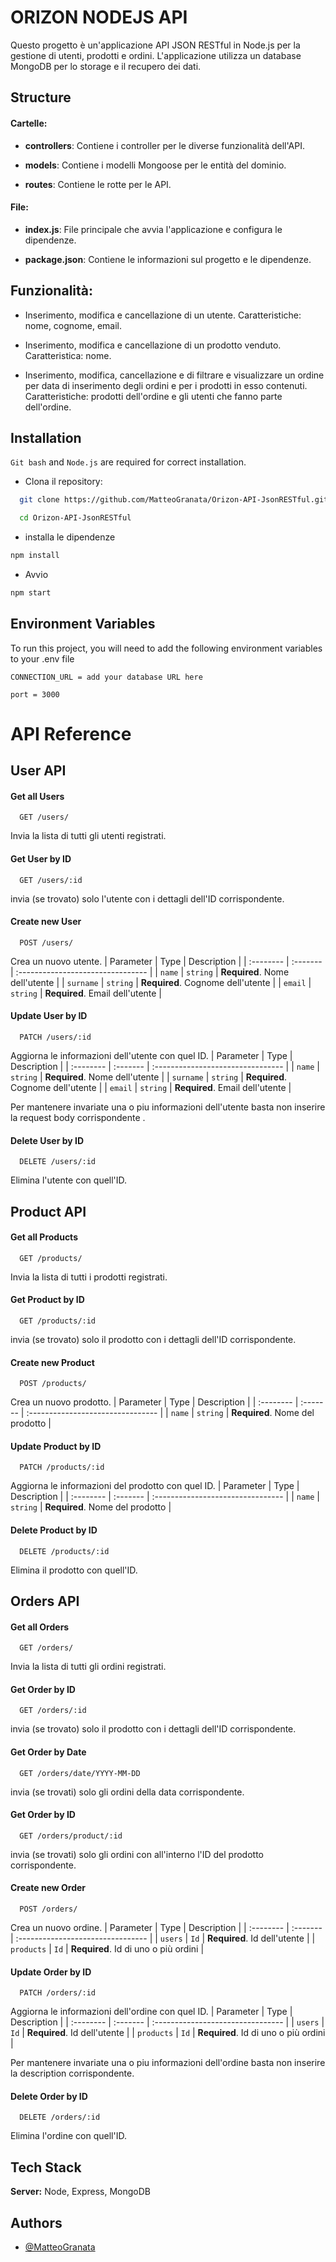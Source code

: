 
#  ORIZON NODEJS API

Questo progetto è un'applicazione API JSON RESTful in Node.js  per la gestione di utenti, prodotti e ordini. 
L'applicazione utilizza un database MongoDB per lo storage e il recupero dei dati.




## Structure

#### Cartelle:
- **controllers**: Contiene i controller per le diverse funzionalità dell'API.

- **models**: Contiene i modelli Mongoose per le entità del dominio.

- **routes**: Contiene le rotte per le API.

#### File:

- **index.js**: File principale che avvia l'applicazione e configura le dipendenze.

- **package.json**: Contiene le informazioni sul progetto e le dipendenze.


## Funzionalità:
- Inserimento, modifica e cancellazione di un utente. Caratteristiche: nome, cognome, email.

- Inserimento, modifica e cancellazione di un prodotto venduto. Caratteristica: nome.

- Inserimento, modifica, cancellazione e di filtrare e visualizzare un ordine per data di inserimento degli ordini e per i prodotti in esso contenuti. Caratteristiche: prodotti dell'ordine e gli utenti che fanno parte dell'ordine.
## Installation

`Git bash` and `Node.js` are required for correct installation.

- Clona il repository:
```bash
  git clone https://github.com/MatteoGranata/Orizon-API-JsonRESTful.git

  cd Orizon-API-JsonRESTful

```
- installa le dipendenze
```bash
npm install

```
- Avvio
```bash
npm start

```
## Environment Variables

To run this project, you will need to add the following environment variables to your .env file

`CONNECTION_URL = add your database URL here`

`port = 3000`




# API Reference
## User API

#### Get all Users

```http
  GET /users/
```
Invia la lista di tutti gli utenti registrati.

#### Get User by ID

```http
  GET /users/:id
```
invia (se trovato) solo l'utente con i dettagli dell'ID corrispondente.

#### Create new User

```http
  POST /users/
```
Crea un nuovo utente.
| Parameter | Type     | Description                       |
| :-------- | :------- | :-------------------------------- |
| `name`      | `string` | **Required**. Nome dell'utente |
| `surname`      | `string` | **Required**. Cognome dell'utente |
| `email`      | `string` | **Required**. Email dell'utente |

#### Update User by ID

```http
  PATCH /users/:id
```
Aggiorna le informazioni dell'utente con quel ID.
| Parameter | Type     | Description                       |
| :-------- | :------- | :-------------------------------- |
| `name`      | `string` | **Required**. Nome dell'utente |
| `surname`      | `string` | **Required**. Cognome dell'utente |
| `email`      | `string` | **Required**. Email dell'utente |

Per mantenere invariate una o piu informazioni dell'utente basta non inserire la request body corrispondente .

#### Delete User by ID

```http
  DELETE /users/:id
```
  Elimina l'utente con quell'ID.


## Product API

#### Get all Products

```http
  GET /products/
```
Invia la lista di tutti i prodotti registrati.

#### Get Product by ID

```http
  GET /products/:id
```
invia (se trovato) solo il prodotto con i dettagli dell'ID corrispondente.

#### Create new Product

```http
  POST /products/
```
Crea un nuovo prodotto.
| Parameter | Type     | Description                       |
| :-------- | :------- | :-------------------------------- |
| `name`      | `string` | **Required**. Nome del prodotto |

#### Update Product by ID

```http
  PATCH /products/:id
```
Aggiorna le informazioni del prodotto con quel ID.
| Parameter | Type     | Description                       |
| :-------- | :------- | :-------------------------------- |
| `name`    | `string` | **Required**. Nome del prodotto |


#### Delete Product by ID

```http
  DELETE /products/:id
```
  Elimina il prodotto con quell'ID.


## Orders API

 #### Get all Orders

```http
  GET /orders/
```
Invia la lista di tutti gli ordini registrati.

#### Get Order by ID

```http
  GET /orders/:id
```
invia (se trovato) solo il prodotto con i dettagli dell'ID corrispondente.

#### Get Order by Date

```http
  GET /orders/date/YYYY-MM-DD
```
invia (se trovati) solo gli ordini della data corrispondente.

#### Get Order by ID

```http
  GET /orders/product/:id
```
invia (se trovati) solo gli ordini con all'interno l'ID del prodotto corrispondente.

#### Create new Order

```http
  POST /orders/
```
Crea un nuovo ordine.
| Parameter | Type     | Description                       |
| :-------- | :------- | :-------------------------------- |
| `users`      | `Id` | **Required**. Id dell'utente |
| `products`      | `Id` | **Required**. Id di uno o più ordini |

#### Update Order by ID

```http
  PATCH /orders/:id
```
Aggiorna le informazioni dell'ordine con quel ID.
| Parameter | Type     | Description                       |
| :-------- | :------- | :-------------------------------- |
| `users`      | `Id` | **Required**. Id dell'utente |
| `products`      | `Id` | **Required**. Id di uno o più ordini |

Per mantenere invariate una o piu informazioni dell'ordine basta non inserire la description corrispondente.



#### Delete Order by ID

```http
  DELETE /orders/:id
```
  Elimina l'ordine con quell'ID.

## Tech Stack



**Server:** Node, Express, MongoDB


## Authors

- [@MatteoGranata](https://github.com/MatteoGranata)

